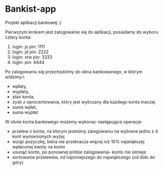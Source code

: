 # Bankist-app

Projekt aplikacji bankowej :)

Pierwszym krokiem jest zalogowanie się do aplikacji, posiadamy do wyboru cztery konta:

1. login: js pin: 1111
2. login: jd pin: 2222
3. login: stw pin: 3333
4. login: pin: 4444



Po zalogowaniu się przechodzimy do okna bankowanego, w którym widzimy:\
- wpłaty, 
- wypłaty, 
- stan konta, 
- zysk z oprocentowania, który jest wyliczany dla każdego konta inaczej
- suma wpłat,
- suma wypłat


W oknie konta bankowego możemy wykonac następujące operacje:

- przelew z konta, na którym jesteśmy zalogowaniu na wybrane jedno z 4 kont wymienionych wyżej
- wziąć pożyczkę, która nie przekracza więcej niż 10% największej wpłaconej kwoty na konto
- usunąć konto, po ponownej próbie zalogowania- konto nie istnieje
- sortowanie przelewów, od najmniejszego do największego (od dołu do góry)
